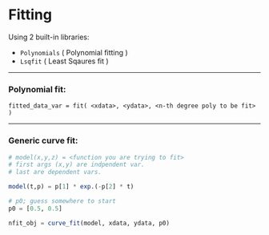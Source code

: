 # Fitting

Using 2 built-in libraries:
* ```Polynomials``` ( Polynomial fitting )
* ```Lsqfit``` ( Least Sqaures fit )

___
### Polynomial fit:
```
fitted_data_var = fit( <xdata>, <ydata>, <n-th degree poly to be fit>  )
```

___
### Generic curve fit:
```julia
# model(x,y,z) = <function you are trying to fit>
# first args (x,y) are indpendent var.
# last are dependent vars.

model(t,p) = p[1] * exp.(-p[2] * t)

# p0; guess somewhere to start
p0 = [0.5, 0.5]

nfit_obj = curve_fit(model, xdata, ydata, p0)
```
